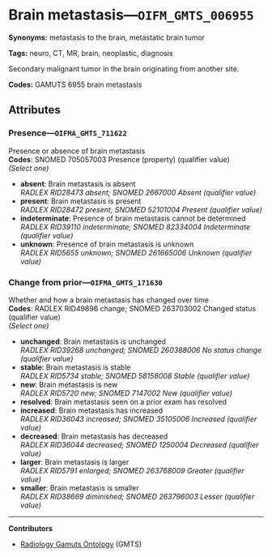 # Brain metastasis—`OIFM_GMTS_006955`

**Synonyms:** metastasis to the brain, metastatic brain tumor

**Tags:** neuro, CT, MR, brain, neoplastic, diagnosis

Secondary malignant tumor in the brain originating from another site.

**Codes:** GAMUTS 6955 brain metastasis

## Attributes

### Presence—`OIFMA_GMTS_711622`

Presence or absence of brain metastasis  
**Codes**: SNOMED 705057003 Presence (property) (qualifier value)  
*(Select one)*

- **absent**: Brain metastasis is absent  
_RADLEX RID28473 absent; SNOMED 2667000 Absent (qualifier value)_
- **present**: Brain metastasis is present  
_RADLEX RID28472 present; SNOMED 52101004 Present (qualifier value)_
- **indeterminate**: Presence of brain metastasis cannot be determined  
_RADLEX RID39110 indeterminate; SNOMED 82334004 Indeterminate (qualifier value)_
- **unknown**: Presence of brain metastasis is unknown  
_RADLEX RID5655 unknown; SNOMED 261665006 Unknown (qualifier value)_

### Change from prior—`OIFMA_GMTS_171630`

Whether and how a brain metastasis has changed over time  
**Codes**: RADLEX RID49896 change; SNOMED 263703002 Changed status (qualifier value)  
*(Select one)*

- **unchanged**: Brain metastasis is unchanged  
_RADLEX RID39268 unchanged; SNOMED 260388006 No status change (qualifier value)_
- **stable**: Brain metastasis is stable  
_RADLEX RID5734 stable; SNOMED 58158008 Stable (qualifier value)_
- **new**: Brain metastasis is new  
_RADLEX RID5720 new; SNOMED 7147002 New (qualifier value)_
- **resolved**: Brain metastasis seen on a prior exam has resolved  
- **increased**: Brain metastasis has increased  
_RADLEX RID36043 increased; SNOMED 35105006 Increased (qualifier value)_
- **decreased**: Brain metastasis has decreased  
_RADLEX RID36044 decreased; SNOMED 1250004 Decreased (qualifier value)_
- **larger**: Brain metastasis is larger  
_RADLEX RID5791 enlarged; SNOMED 263768009 Greater (qualifier value)_
- **smaller**: Brain metastasis is smaller  
_RADLEX RID38669 diminished; SNOMED 263796003 Lesser (qualifier value)_

---

**Contributors**

- [Radiology Gamuts Ontology](https://gamuts.net/) (GMTS)